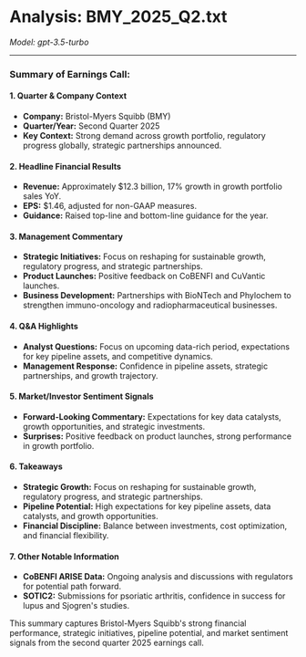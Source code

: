 # Analysis: BMY_2025_Q2.txt

*Model: gpt-3.5-turbo*

---

### Summary of Earnings Call:

#### 1. **Quarter & Company Context**
   - **Company:** Bristol-Myers Squibb (BMY)
   - **Quarter/Year:** Second Quarter 2025
   - **Key Context:** Strong demand across growth portfolio, regulatory progress globally, strategic partnerships announced.

#### 2. **Headline Financial Results**
   - **Revenue:** Approximately $12.3 billion, 17% growth in growth portfolio sales YoY.
   - **EPS:** $1.46, adjusted for non-GAAP measures.
   - **Guidance:** Raised top-line and bottom-line guidance for the year.

#### 3. **Management Commentary**
   - **Strategic Initiatives:** Focus on reshaping for sustainable growth, regulatory progress, and strategic partnerships.
   - **Product Launches:** Positive feedback on CoBENFI and CuVantic launches.
   - **Business Development:** Partnerships with BioNTech and Phylochem to strengthen immuno-oncology and radiopharmaceutical businesses.

#### 4. **Q&A Highlights**
   - **Analyst Questions:** Focus on upcoming data-rich period, expectations for key pipeline assets, and competitive dynamics.
   - **Management Response:** Confidence in pipeline assets, strategic partnerships, and growth trajectory.

#### 5. **Market/Investor Sentiment Signals**
   - **Forward-Looking Commentary:** Expectations for key data catalysts, growth opportunities, and strategic investments.
   - **Surprises:** Positive feedback on product launches, strong performance in growth portfolio.

#### 6. **Takeaways**
   - **Strategic Growth:** Focus on reshaping for sustainable growth, regulatory progress, and strategic partnerships.
   - **Pipeline Potential:** High expectations for key pipeline assets, data catalysts, and growth opportunities.
   - **Financial Discipline:** Balance between investments, cost optimization, and financial flexibility.

#### 7. **Other Notable Information**
   - **CoBENFI ARISE Data:** Ongoing analysis and discussions with regulators for potential path forward.
   - **SOTIC2:** Submissions for psoriatic arthritis, confidence in success for lupus and Sjogren's studies.

This summary captures Bristol-Myers Squibb's strong financial performance, strategic initiatives, pipeline potential, and market sentiment signals from the second quarter 2025 earnings call.